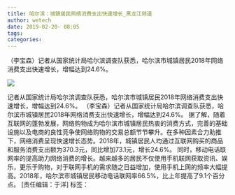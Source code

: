 ```yaml
---
title: 哈尔滨：城镇居民网络消费支出快速增长_黑龙江频道
author: wetech
date: 2019-02-20- 08:05
tags: 
categories: 
---
```

（李宝森）记者从国家统计局哈尔滨调查队获悉，哈尔滨市城镇居民2018年网络消费支出快速增长，增幅达到24.6%。
<!-- more -->
                
<img align="center" border="0" src="http://p2.ifengimg.com/a/2016/0810/204c433878d5cf9size1_w16_h16.png" />
                
            
记者从国家统计局哈尔滨调查队获悉，哈尔滨市城镇居民2018年网络消费支出快速增长，增幅达到24.6%。
（李宝森）记者从国家统计局哈尔滨调查队获悉，哈尔滨市城镇居民2018年网络消费支出快速增长，增幅达到24.6%。
据了解，随着互联网的蓬勃发展，网络购物成为哈尔滨市城镇居民热衷的消费方式，完善的基础设施以及电商的良性竞争使网络购物的交易总额节节攀升。在多种因素合力助推下，网络消费呈现快速增长态势。2018年，城镇居民人均通过互联网购买的商品和服务消费支出额为370.3元，同比增加73.1元，增长24.6%。
同时，移动电话联网率的提高助力网络消费的增长。越来越多的居民不仅使用手机联网获取资讯、娱乐，更乐于购物，对于联网手机的需求随之日益增加，使用手机上网的频率大幅提高。2018年，哈尔滨市城镇居民移动电话联网率66.5%，比上年提高了9.1个百分点。
[责任编辑：于洋]
标签：
 
 
 
             
